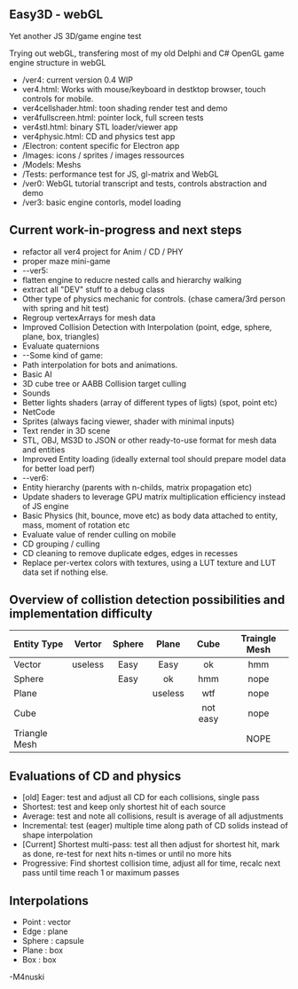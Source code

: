 Easy3D - webGL
----------
Yet another JS 3D/game engine test

Trying out webGL, transfering most of my old Delphi and C# OpenGL game engine structure in webGL

* /ver4: current version 0.4 WIP
* ver4.html: Works with mouse/keyboard in destktop browser, touch controls for mobile.
* ver4cellshader.html: toon shading render test and demo
* ver4fullscreen.html: pointer lock, full screen tests
* ver4stl.html: binary STL loader/viewer app 
* ver4physic.html: CD and physics test app
* /Electron: content specific for Electron app
* /Images: icons / sprites / images ressources
* /Models: Meshs
* /Tests: performance test for JS, gl-matrix and WebGL
* /ver0: WebGL tutorial transcript and tests, controls abstraction and demo
* /ver3: basic engine contorls, model loading

Current work-in-progress and next steps
----------
* refactor all ver4 project for Anim / CD / PHY
* proper maze mini-game
* --ver5:
* flatten engine to reducre nested calls and hierarchy walking
* extract all "DEV" stuff to a debug class
* Other type of physics mechanic for controls. (chase camera/3rd person with spring and hit test)
* Regroup vertexArrays for mesh data
* Improved Collision Detection with Interpolation (point, edge, sphere, plane, box, triangles)
* Evaluate quaternions
* --Some kind of game:
* Path interpolation for bots and animations.
* Basic AI
* 3D cube tree or AABB Collision target culling
* Sounds
* Better lights shaders (array of different types of ligts) (spot, point etc)
* NetCode
* Sprites (always facing viewer, shader with minimal inputs)
* Text render in 3D scene
* STL, OBJ, MS3D to JSON or other ready-to-use format for mesh data and entities
* Improved Entity loading (ideally external tool should prepare model data for better load perf)
* --ver6:
* Entity hierarchy (parents with n-childs, matrix propagation etc)
* Update shaders to leverage GPU matrix multiplication efficiency instead of JS engine
* Basic Physics (hit, bounce, move etc) as body data attached to entity, mass, moment of rotation etc
* Evaluate value of render culling on mobile
* CD grouping / culling
* CD cleaning to remove duplicate edges, edges in recesses
* Replace per-vertex colors with textures, using a LUT texture and LUT data set if nothing else.


Overview of collistion detection possibilities and implementation difficulty
-----------

| Entity Type   | Vertor  | Sphere | Plane | Cube | Traingle Mesh |
|:------------- |:-------:|:------:|:-----:|:----:|:-------------:|
| Vector        | useless |  Easy  | Easy  |  ok  |  hmm |
| Sphere        |         |  Easy  |  ok   |  hmm | nope |
| Plane         |         |        |  useless | wtf | nope |
| Cube          |         |        |       | not easy | nope |
| Triangle Mesh |         |        |       |       | NOPE |

Evaluations of CD and physics
-----------
* [old] Eager: test and adjust all CD for each collisions, single pass
* Shortest: test and keep only shortest hit of each source
* Average: test and note all collisions, result is average of all adjustments
* Incremental: test (eager) multiple time along path of CD solids instead of shape interpolation
* [Current] Shortest multi-pass: test all then adjust for shortest hit, mark as done, re-test for next hits n-times or until no more hits
* Progressive: Find shortest collision time, adjust all for time, recalc next pass until time reach 1 or maximum passes

Interpolations
-----------
* Point : vector
* Edge : plane
* Sphere : capsule
* Plane : box
* Box : box

-M4nuski
